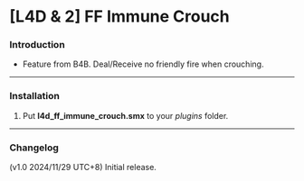 # [L4D & 2] FF Immune Crouch

### Introduction
- Feature from B4B. Deal/Receive no friendly fire when crouching.

<hr>

### Installation
1. Put **l4d_ff_immune_crouch.smx** to your _plugins_ folder.

<hr>

### Changelog
(v1.0 2024/11/29 UTC+8) Initial release.